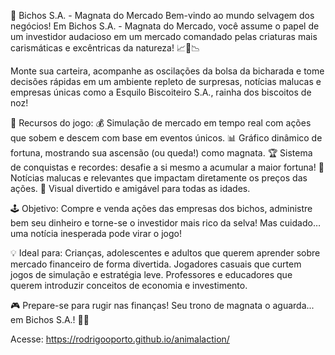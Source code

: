 🦎 Bichos S.A. - Magnata do Mercado
Bem-vindo ao mundo selvagem dos negócios!
Em Bichos S.A. - Magnata do Mercado, você assume o papel de um investidor audacioso em um mercado comandado pelas criaturas mais carismáticas e excêntricas da natureza! 📈🦝📉

Monte sua carteira, acompanhe as oscilações da bolsa da bicharada e tome decisões rápidas em um ambiente repleto de surpresas, notícias malucas e empresas únicas como a Esquilo Biscoiteiro S.A., rainha dos biscoitos de noz!


🧩 Recursos do jogo:
💰 Simulação de mercado em tempo real com ações que sobem e descem com base em eventos únicos.
📊 Gráfico dinâmico de fortuna, mostrando sua ascensão (ou queda!) como magnata.
🏆 Sistema de conquistas e recordes: desafie a si mesmo a acumular a maior fortuna!
📰 Notícias malucas e relevantes que impactam diretamente os preços das ações.
🎨 Visual divertido e amigável para todas as idades.

🕹️ Objetivo:
Compre e venda ações das empresas dos bichos, administre bem seu dinheiro e torne-se o investidor mais rico da selva! Mas cuidado… uma notícia inesperada pode virar o jogo!

💡 Ideal para:
Crianças, adolescentes e adultos que querem aprender sobre mercado financeiro de forma divertida.
Jogadores casuais que curtem jogos de simulação e estratégia leve.
Professores e educadores que querem introduzir conceitos de economia e investimento.

🎮 Prepare-se para rugir nas finanças!
Seu trono de magnata o aguarda... em Bichos S.A.! 🦁💼

Acesse: https://rodrigooporto.github.io/animalaction/
